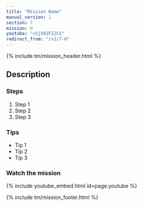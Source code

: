 ```yaml
---
title: "Mission Name"
manual_version: 1
section: 7
mission: H
youtube: "vSjX02FIZCk"
redirect_from: "/v1/7-H"
---
```


{% include tm/mission_header.html %}

## Description

### Steps

1. Step 1
2. Step 2
3. Step 3

### Tips

* Tip 1
* Tip 2
* Tip 3

### Watch the mission

{% include youtube_embed.html id=page.youtube %}

{% include tm/mission_footer.html %}